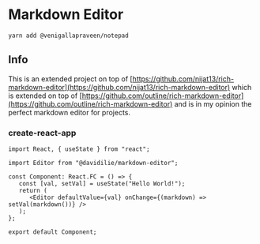 # Markdown Editor

`yarn add @venigallapraveen/notepad`

## Info

This is an extended project on top of [https://github.com/nijat13/rich-markdown-editor](https://github.com/nijat13/rich-markdown-editor) which is extended on top of [https://github.com/outline/rich-markdown-editor](https://github.com/outline/rich-markdown-editor) and is in my opinion the perfect markdown editor for projects.

### create-react-app

```tsx
import React, { useState } from "react";

import Editor from "@davidilie/markdown-editor";

const Component: React.FC = () => {
   const [val, setVal] = useState("Hello World!");
   return (
      <Editor defaultValue={val} onChange={(markdown) => setVal(markdown())} />
   );
};

export default Component;
```
